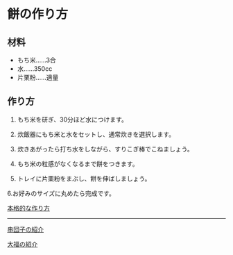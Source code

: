 # 餅の作り方

## 材料
- もち米……3合
- 水……350cc
- 片栗粉……適量

## 作り方
1. もち米を研ぎ、30分ほど水につけます。

2. 炊飯器にもち米と水をセットし、通常炊きを選択します。

3. 炊きあがったら打ち水をしながら、すりこぎ棒でこねましょう。

4. もち米の粒感がなくなるまで餅をつきます。

5. トレイに片栗粉をまぶし、餅を伸ばしましょう。

6.お好みのサイズに丸めたら完成です。

[本格的な作り方](https://www.sirogohan.com/recipe/motituki/ "餅の作り方")

***

[串団子の紹介](./01index.md)

[大福の紹介](./index.md)